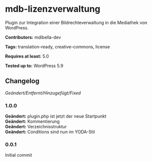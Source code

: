 # mdb-lizenzverwaltung
Plugin zur Integration einer Bildrechteverwaltung in die Mediathek von WordPress.

__Contributors:__ mdibella-dev

__Tags:__  translation-ready, creative-commons, license

__Requires at least:__ 5.0  

__Tested up to:__ WordPress 5.9  


## Changelog
*Geändert/Entfernt/Hinzugefügt/Fixed*


### 1.0.0
**Geändert:** plugin.php ist jetzt der neue Startpunkt  
**Geändert:** Kommentierung  
**Geändert:** Verzeichnisstruktur    
**Geändert:** Conditions sind nun im YODA-Stil   


### 0.0.1
Initial commit  
